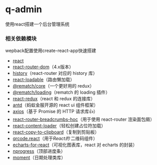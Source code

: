 # q-admin
使用react搭建一个后台管理系统

### 相关依赖模块

wepback配置使用create-react-app快速搭建

- [react](https://github.com/facebook/react)
- [react-router-dom](https://github.com/ReactTraining/react-router)（4.x版本）
- [history](https://github.com/ReactTraining/history)（react-router 对应的 history 库）
- [react-loadable](https://github.com/jamiebuilds/react-loadable)（路由懒加载）
- [@rematch/core](https://github.com/rematch/rematch)（一个更好用的 redux）
- [@rematch/loading](https://github.com/rematch/rematch/tree/master/plugins/loading#readme)（rematch 的 loading 插件）
- [react-redux](https://github.com/reduxjs/react-redux)（react 和 redux 的连接库）
- [antd](https://ant.design/index-cn)（蚂蚁金服开源的 react ui 组件框架）
- [axios](https://github.com/mzabriskie/axios)（基于 Promise 的 HTTP 请求库👍）
- [react-router-breadcrumbs-hoc](https://github.com/icd2k3/react-router-breadcrumbs-hoc#readme)（用于使用 react-router 渲染面包屑）
- [react-content-loader](https://github.com/danilowoz/react-content-loader)（轻松创建占位符加载）
- [react-copy-to-clipboard](https://github.com/nkbt/react-copy-to-clipboard)（复制到剪贴板）
- [qrcode.react](https://github.com/zpao/qrcode.react)（用于*React的* 二维码组件）
- [echarts-for-react](https://github.com/hustcc/echarts-for-react)（可视化图表库，react 对 echarts 的封装）
- [nprogress](https://github.com/rstacruz/nprogress)（顶部进度条）
- [moment](https://github.com/moment/moment)（日期处理类库）